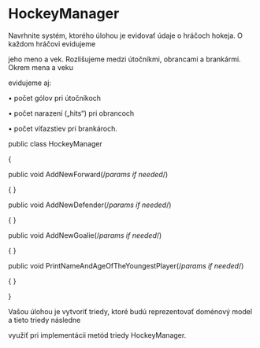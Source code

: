 # HockeyManager
Navrhnite systém, ktorého úlohou je evidovať údaje o hráčoch hokeja. O každom hráčovi evidujeme

jeho meno a vek. Rozlišujeme medzi útočníkmi, obrancami a brankármi. Okrem mena a veku

evidujeme aj:

• počet gólov pri útočníkoch

• počet narazení („hits“) pri obrancoch

• počet víťazstiev pri brankároch.

public class HockeyManager

{

 public void AddNewForward(/*params if needed*/)
 
 {
 }
 
 public void AddNewDefender(/*params if needed*/)
 
 {
 }
 
 public void AddNewGoalie(/*params if needed*/)
 
 {
 }
 
 public void PrintNameAndAgeOfTheYoungestPlayer(/*params if needed*/)
 
 {
 }
 
}

Vašou úlohou je vytvoriť triedy, ktoré budú reprezentovať doménový model a tieto triedy následne

využiť pri implementácii metód triedy HockeyManager.

